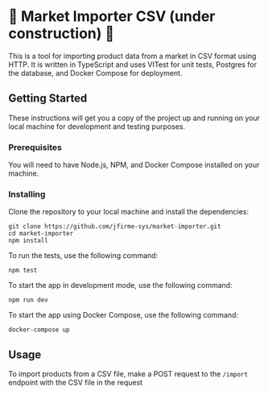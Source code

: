 # 🚧 Market Importer CSV (under construction) 🚧

This is a tool for importing product data from a market in CSV format using HTTP. It is written in TypeScript and uses VITest for unit tests, Postgres for the database, and Docker Compose for deployment.

## Getting Started

These instructions will get you a copy of the project up and running on your local machine for development and testing purposes.

### Prerequisites

You will need to have Node.js, NPM, and Docker Compose installed on your machine.

### Installing

Clone the repository to your local machine and install the dependencies:

```
git clone https://github.com/jfirme-sys/market-importer.git
cd market-importer
npm install
```
To run the tests, use the following command:

```
npm test
```

To start the app in development mode, use the following command:

```
npm run dev
```

To start the app using Docker Compose, use the following command:

```
docker-compose up
```

## Usage

To import products from a CSV file, make a POST request to the `/import` endpoint with the CSV file in the request